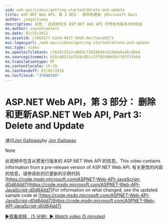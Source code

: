 ```yaml
---
uid: web-api/videos/getting-started/delete-and-update
title: ASP.NET Web API，第 3 部分： 删除和更新 |Microsoft Docs
author: jongalloway
description: 注意： 此视频包含 ASP.NET Web API 的预发布版本中的信息
ms.author: aspnetcontent
ms.date: 02/15/2012
ms.assetid: c7b6d27f-e2e9-481f-94e5-0ec7ceca9273
msc.legacyurl: /web-api/videos/getting-started/delete-and-update
msc.type: video
ms.openlocfilehash: cf619132a3c4003c7182d644cb22bde8a46c88e6
ms.sourcegitcommit: b28cd0313af316c051c2ff8549865bff67f2fbb4
ms.translationtype: MT
ms.contentlocale: zh-CN
ms.lasthandoff: 07/05/2018
ms.locfileid: "37840308"
---
```

<a name="aspnet-web-api-part-3-delete-and-update"></a><span data-ttu-id="f4784-103">ASP.NET Web API，第 3 部分： 删除和更新</span><span class="sxs-lookup"><span data-stu-id="f4784-103">ASP.NET Web API, Part 3: Delete and Update</span></span>
====================
<span data-ttu-id="f4784-104">通过[Jon Galloway](https://github.com/jongalloway)</span><span class="sxs-lookup"><span data-stu-id="f4784-104">by [Jon Galloway](https://github.com/jongalloway)</span></span>

> [!NOTE]
> <span data-ttu-id="f4784-105">此视频中包含从预发行版本的 ASP.NET Web API 的信息。</span><span class="sxs-lookup"><span data-stu-id="f4784-105">This video contains information from a pre-release version of ASP.NET Web API.</span></span> <span data-ttu-id="f4784-106">有关更改的内容的信息，请参阅处的已更新的示例代码 [https://code.msdn.microsoft.com/ASPNET-Web-API-JavaScript-d0d64dd7](https://code.msdn.microsoft.com/ASPNET-Web-API-JavaScript-d0d64dd7)</span><span class="sxs-lookup"><span data-stu-id="f4784-106">For information on what changed, see the updated sample code at [https://code.msdn.microsoft.com/ASPNET-Web-API-JavaScript-d0d64dd7](https://code.msdn.microsoft.com/ASPNET-Web-API-JavaScript-d0d64dd7)</span></span>

[<span data-ttu-id="f4784-107">&#9654;观看视频 （5 分钟）</span><span class="sxs-lookup"><span data-stu-id="f4784-107">&#9654; Watch video (5 minutes)</span></span>](https://channel9.msdn.com/Blogs/ASP-NET-Site-Videos/delete-and-update)
